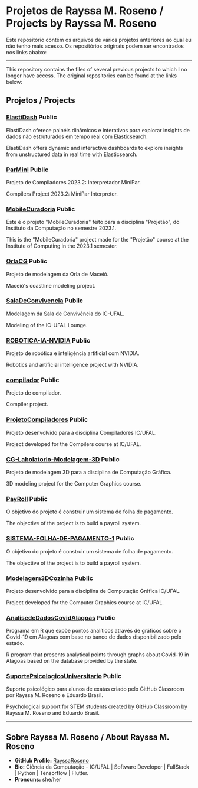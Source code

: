 # Projetos de Rayssa M. Roseno / Projects by Rayssa M. Roseno

Este repositório contém os arquivos de vários projetos anteriores ao qual eu não tenho mais acesso. Os repositórios originais podem ser encontrados nos links abaixo:

---

This repository contains the files of several previous projects to which I no longer have access. The original repositories can be found at the links below:

## Projetos / Projects

### [ElastiDash](https://github.com/RayssaRoseno/ElastiDash) Public
ElastiDash oferece painéis dinâmicos e interativos para explorar insights de dados não estruturados em tempo real com Elasticsearch.

ElastiDash offers dynamic and interactive dashboards to explore insights from unstructured data in real time with Elasticsearch.

### [ParMini](https://github.com/RayssaRoseno/ParMini) Public
Projeto de Compiladores 2023.2: Interpretador MiniPar.

Compilers Project 2023.2: MiniPar Interpreter.

### [MobileCuradoria](https://github.com/RayssaRoseno/MobileCuradoria) Public
Este é o projeto "MobileCuradoria" feito para a disciplina "Projetão", do Instituto da Computação no semestre 2023.1.

This is the "MobileCuradoria" project made for the "Projetão" course at the Institute of Computing in the 2023.1 semester.

### [OrlaCG](https://github.com/RayssaRoseno/OrlaCG) Public
Projeto de modelagem da Orla de Maceió.

Maceió's coastline modeling project.

### [SalaDeConvivencia](https://github.com/RayssaRoseno/SalaDeConvivencia) Public
Modelagem da Sala de Convivência do IC-UFAL.

Modeling of the IC-UFAL Lounge.

### [ROBOTICA-IA-NVIDIA](https://github.com/RayssaRoseno/ROBOTICA-IA-NVIDIA) Public
Projeto de robótica e inteligência artificial com NVIDIA.

Robotics and artificial intelligence project with NVIDIA.

### [compilador](https://github.com/RayssaRoseno/compilador) Public
Projeto de compilador.

Compiler project.

### [ProjetoCompiladores](https://github.com/RayssaRoseno/ProjetoCompiladores) Public
Projeto desenvolvido para a disciplina Compiladores IC/UFAL.

Project developed for the Compilers course at IC/UFAL.

### [CG-Labolatorio-Modelagem-3D](https://github.com/RayssaRoseno/CG-Labolatorio-Modelagem-3D) Public
Projeto de modelagem 3D para a disciplina de Computação Gráfica.

3D modeling project for the Computer Graphics course.

### [PayRoll](https://github.com/RayssaRoseno/PayRoll) Public
O objetivo do projeto é construir um sistema de folha de pagamento.

The objective of the project is to build a payroll system.

### [SISTEMA-FOLHA-DE-PAGAMENTO-1](https://github.com/RayssaRoseno/SISTEMA-FOLHA-DE-PAGAMENTO-1) Public
O objetivo do projeto é construir um sistema de folha de pagamento.

The objective of the project is to build a payroll system.

### [Modelagem3DCozinha](https://github.com/RayssaRoseno/Modelagem3DCozinha) Public
Projeto desenvolvido para a disciplina de Computação Gráfica IC/UFAL.

Project developed for the Computer Graphics course at IC/UFAL.

### [AnalisedeDadosCovidAlagoas](https://github.com/RayssaRoseno/AnalisedeDadosCovidAlagoas) Public
Programa em R que expõe pontos analíticos através de gráficos sobre o Covid-19 em Alagoas com base no banco de dados disponibilizado pelo estado.

R program that presents analytical points through graphs about Covid-19 in Alagoas based on the database provided by the state.

### [SuportePsicologicoUniversitario](https://github.com/RayssaRoseno/SuportePsicologicoUniversitario) Public
Suporte psicológico para alunos de exatas criado pelo GitHub Classroom por Rayssa M. Roseno e Eduardo Brasil.

Psychological support for STEM students created by GitHub Classroom by Rayssa M. Roseno and Eduardo Brasil.

---

## Sobre Rayssa M. Roseno / About Rayssa M. Roseno

- **GitHub Profile:** [RayssaRoseno](https://github.com/RayssaRoseno)
- **Bio:** Ciência da Computação - IC/UFAL | Software Developer | FullStack | Python | Tensorflow | Flutter.
- **Pronouns:** she/her
